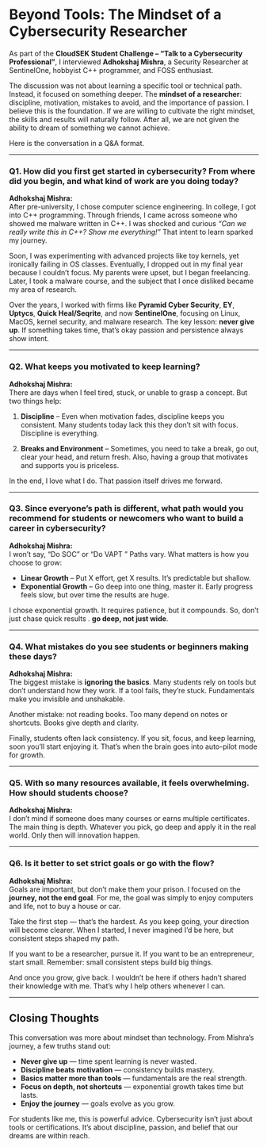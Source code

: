 # Beyond Tools: The Mindset of a Cybersecurity Researcher

As part of the **CloudSEK Student Challenge – “Talk to a Cybersecurity Professional”**, I interviewed **Adhokshaj Mishra**, a Security Researcher at SentinelOne, hobbyist C++ programmer, and FOSS enthusiast.

The discussion was not about learning a specific tool or technical path. Instead, it focused on something deeper. The **mindset of a researcher**: discipline, motivation, mistakes to avoid, and the importance of passion. I believe this is the foundation. If we are willing to cultivate the right mindset, the skills and results will naturally follow. After all, we are not given the ability to dream of something we cannot achieve.

Here is the conversation in a Q&A format.

---

### **Q1. How did you first get started in cybersecurity? From where did you begin, and what kind of work are you doing today?**

**Adhokshaj Mishra:**  
After pre-university, I chose computer science engineering. In college, I got into C++ programming. Through friends, I came across someone who showed me malware written in C++. I was shocked and curious  _“Can we really write this in C++? Show me everything!”_ That intent to learn sparked my journey.

Soon, I was experimenting with advanced projects like toy kernels, yet ironically failing in OS classes. Eventually, I dropped out in my final year because I couldn’t focus. My parents were upset, but I began freelancing. Later, I took a malware course, and the subject that I once disliked became my area of research.

Over the years, I worked with firms like **Pyramid Cyber Security**, **EY**, **Uptycs**, **Quick Heal/Seqrite**, and now **SentinelOne**, focusing on Linux, MacOS, kernel security, and malware research. The key lesson: **never give up**. If something takes time, that’s okay passion and persistence always show intent.

---

### **Q2. What keeps you motivated to keep learning?**

**Adhokshaj Mishra:**  
There are days when I feel tired, stuck, or unable to grasp a concept. But two things help:

1. **Discipline** – Even when motivation fades, discipline keeps you consistent. Many students today lack this they don’t sit with focus. Discipline is everything.

2. **Breaks and Environment** – Sometimes, you need to take a break, go out, clear your head, and return fresh. Also, having a group that motivates and supports you is priceless.

In the end, I love what I do. That passion itself drives me forward.

---

### **Q3. Since everyone’s path is different, what path would you recommend for students or newcomers who want to build a career in cybersecurity?**

**Adhokshaj Mishra:**  
I won’t say, “Do SOC” or “Do VAPT ” Paths vary. What matters is how you choose to grow:

- **Linear Growth** – Put X effort, get X results. It’s predictable but shallow.
- **Exponential Growth** – Go deep into one thing, master it. Early progress feels slow, but over time the results are huge.

I chose exponential growth. It requires patience, but it compounds. So, don’t just chase quick results . **go deep, not just wide**.

---

### **Q4. What mistakes do you see students or beginners making these days?**

**Adhokshaj Mishra:**  
The biggest mistake is **ignoring the basics**. Many students rely on tools but don’t understand how they work. If a tool fails, they’re stuck. Fundamentals make you invisible and unshakable.

Another mistake: not reading books. Too many depend on notes or shortcuts. Books give depth and clarity.

Finally, students often lack consistency. If you sit, focus, and keep learning, soon you’ll start enjoying it. That’s when the brain goes into auto-pilot mode for growth.

---

### **Q5. With so many resources available, it feels overwhelming. How should students choose?**

**Adhokshaj Mishra:**  
I don’t mind if someone does many courses or earns multiple certificates. The main thing is depth. Whatever you pick, go deep and apply it in the real world. Only then will innovation happen.

---

### **Q6. Is it better to set strict goals or go with the flow?**

**Adhokshaj Mishra:**  
Goals are important, but don’t make them your prison. I focused on the **journey, not the end goal**. For me, the goal was simply to enjoy computers and life, not to buy a house or car.

Take the first step — that’s the hardest. As you keep going, your direction will become clearer. When I started, I never imagined I’d be here, but consistent steps shaped my path.

If you want to be a researcher, pursue it. If you want to be an entrepreneur, start small. Remember: small consistent steps build big things.

And once you grow, give back. I wouldn’t be here if others hadn’t shared their knowledge with me. That’s why I help others whenever I can.

---

## **Closing Thoughts**

This conversation was more about mindset than technology. From Mishra’s journey, a few truths stand out:

- **Never give up** — time spent learning is never wasted.
- **Discipline beats motivation** — consistency builds mastery.
- **Basics matter more than tools** — fundamentals are the real strength.
- **Focus on depth, not shortcuts** — exponential growth takes time but lasts.
- **Enjoy the journey** — goals evolve as you grow.

For students like me, this is powerful advice. Cybersecurity isn’t just about tools or certifications. It’s about discipline, passion, and belief that our dreams are within reach.